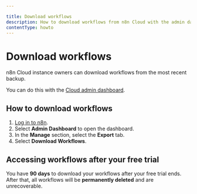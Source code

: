 ```yaml
---

title: Download workflows
description: How to download workflows from n8n Cloud with the admin dashboard.
contentType: howto
---
```


# Download workflows

n8n Cloud instance owners can download workflows from the most recent backup.

You can do this with the [Cloud admin dashboard](/manage-cloud/cloud-admin-dashboard.md).

## How to download workflows

1. [Log in to n8n](https://app.n8n.cloud/magic-link).
1. Select **Admin Dashboard** to open the dashboard.
1. In the **Manage** section, select the **Export** tab.
1. Select **Download Workflows**.

## Accessing workflows after your free trial

You have **90 days** to download your workflows after your free trial ends. After that, all workflows will be **permanently deleted** and are unrecoverable.
